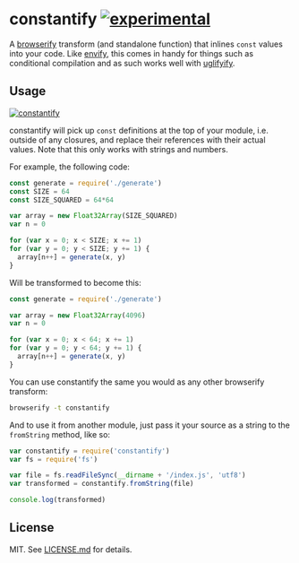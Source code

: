 # constantify [![experimental](http://hughsk.github.io/stability-badges/dist/experimental.svg)](http://github.com/hughsk/stability-badges) #

A [browserify](http://browserify.org) transform (and standalone function)
that inlines `const` values into your code. Like
[envify](http://github.com/hughsk/envify), this comes in handy for things
such as conditional compilation and as such works well with
[uglifyify](http://github.com/hughsk/uglifyify).

## Usage ##

[![constantify](https://nodei.co/npm/constantify.png?mini=true)](https://nodei.co/npm/constantify)

constantify will pick up `const` definitions at the top of your module, i.e.
outside of any closures, and replace their references with their actual values.
Note that this only works with strings and numbers.

For example, the following code:

``` javascript
const generate = require('./generate')
const SIZE = 64
const SIZE_SQUARED = 64*64

var array = new Float32Array(SIZE_SQUARED)
var n = 0

for (var x = 0; x < SIZE; x += 1)
for (var y = 0; y < SIZE; y += 1) {
  array[n++] = generate(x, y)
}
```

Will be transformed to become this:

``` javascript
const generate = require('./generate')

var array = new Float32Array(4096)
var n = 0

for (var x = 0; x < 64; x += 1)
for (var y = 0; y < 64; y += 1) {
  array[n++] = generate(x, y)
}
```

You can use constantify the same you would as any other browserify transform:

``` bash
browserify -t constantify
```

And to use it from another module, just pass it your source as a string to the
`fromString` method, like so:

``` javascript
var constantify = require('constantify')
var fs = require('fs')

var file = fs.readFileSync(__dirname + '/index.js', 'utf8')
var transformed = constantify.fromString(file)

console.log(transformed)
```

## License ##

MIT. See [LICENSE.md](http://github.com/hughsk/constantify/blob/master/LICENSE.md) for details.
